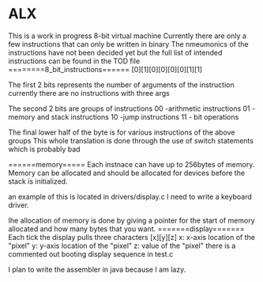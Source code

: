 # ALX
This is a work in progress 8-bit virtual machine
Currently there are only a few instructions that can only be written in binary
The nmeumonics of the instructions have not been decided yet but the full list of intended instructions can be found in the TOD file
========8_bit_instructions======
[0][1][0][0][0][0][1][1]

The first 2 bits represents the number of arguments of the instruction
  currently there are no instructions with three args
  
The second 2 bits are groups of instructions
  00 -arithmetic instructions
  01 -memory and stack instructions
  10 -jump instructions
  11 - bit operations

The final lower half of the byte is for various instructions of the above groups
This whole translation is done through the use of switch statements which is probably bad

======memory=====
Each instnace can have up to 256bytes of memory.
Memory can be allocated and should be allocated for devices before the stack is initialized.

an example of this is located in drivers/display.c
I need to write a keyboard driver.

Ihe allocation of memory is done by giving a pointer for the start of memory allocated and how many bytes that you want.
=======display=======
Each tick the display pulls three characters [x][y][z]
x: x-axis location of the "pixel" 
y: y-axis location of the "pixel"
z: value of the "pixel"
there is a commented out booting display sequence in test.c


I plan to write the assembler in java because I am lazy.
